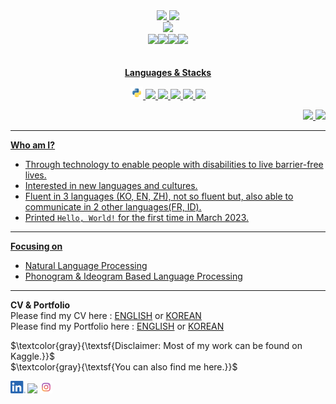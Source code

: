 <div align="center">
  <a href="https://www.kaggle.com/jasonheesanglee"><img src="https://www.kaggle.com/static/images/site-logo.svg" width="100" /> <img src="https://www.kaggle.com/static/images/tiers/master@192.png" width="50" /> 
</div>
<div align="center">
  <img src="https://github-readme-stats.vercel.app/api?username=jasonheesanglee&show_icons=true&hide_border=true" />

</div>
    
<div align="center">
  <img src="https://road-to-kaggle-grandmaster.vercel.app/api/badges/jasonheesanglee/competitions" /><img src="https://road-to-kaggle-grandmaster.vercel.app/api/badges/jasonheesanglee/dataset" /><img src="https://road-to-kaggle-grandmaster.vercel.app/api/badges/jasonheesanglee/notebook" /><img src="https://road-to-kaggle-grandmaster.vercel.app/api/badges/jasonheesanglee/discussion" />
</div>
<br><br>
<div align="center">
  <b>Languages & Stacks</b><br>
  
  <code><img height="20" src="https://raw.githubusercontent.com/github/explore/a5995564b5ff71c41da080abc49f1ba4132127c1/topics/python/python.png"></code>
  <code><img height="20" src="https://github.com/jasonheesanglee/jasonheesanglee/assets/123557477/c7d66efc-c71a-4b55-9797-116c2c050d05"></code>
  <code><img height="20" src="https://github.com/jasonheesanglee/jasonheesanglee/assets/123557477/cb0fee21-75dd-492e-a05a-ce9d32a27c26"></code>
  <code><img height="20" src="https://github.com/jasonheesanglee/jasonheesanglee/assets/123557477/f3499d40-7c3f-4dc8-ac15-0eb671cf565e"></code>
  <code><img height="20" src="https://github.com/jasonheesanglee/jasonheesanglee/assets/123557477/01d50f34-561e-4e61-b1d9-001c0da48dfb"></code>
  <code><img height="20" src="https://github.com/jasonheesanglee/jasonheesanglee/assets/123557477/47418d98-12c2-4afb-a11a-bd6169ffcec5"></code>
</div>

<div align="right">
  <img src="https://hits.seeyoufarm.com/api/count/incr/badge.svg?url=https%3A%2F%2Fgithub.com%2Fjasonheesanglee%2Fkaggle-badge&count_bg=%23DDAA17&title_bg=%23555555&icon=&icon_color=%23E7E7E7&title=hits&edge_flat=false">
  <img src="https://road-to-kaggle-grandmaster.vercel.app/api/simple/jasonheesanglee">
</div>

-------------
<b>Who am I?</b>
- Through technology to enable people with disabilities to live barrier-free lives.<br>
- Interested in new languages and cultures.<br>
- Fluent in 3 languages (KO, EN, ZH), not so fluent but, also able to communicate in 2 other languages(FR, ID).<br>
- Printed `Hello, World!` for the first time in March 2023.

-------------
<b>Focusing on</b><br>
- Natural Language Processing<br>
- [Phonogram & Ideogram Based Language Processing](https://www.kaggle.com/code/jasonheesanglee/ideogram-based-vs-phonogram-based-language)

-------------
<b>CV & Portfolio</b><br>
Please find my CV here : [ENGLISH](https://github.com/jasonheesanglee/CV_and_Portfolio/blob/main/Heesang%20Lee_CV.pdf) or [KOREAN](https://github.com/jasonheesanglee/CV_and_Portfolio/blob/main/Heesang%20Lee_CV_KR.pdf)<br>
Please find my Portfolio here : [ENGLISH](https://github.com/jasonheesanglee/CV_and_Portfolio/blob/main/Jason%20Heesang%20Lee%20Portfolio_EN.pdf) or [KOREAN](https://github.com/jasonheesanglee/CV_and_Portfolio/blob/main/Jason%20Heesang%20Lee%20Portfolio_KR.pdf)<br>


$\textcolor{gray}{\textsf{Disclaimer: Most of my work can be found on Kaggle.}}$<br>$\textcolor{gray}{\textsf{You can also find me here.}}$ 


<a href="https://www.linkedin.com/in/jasonheesanglee/" target="_blank"><img src="https://github.com/jasonheesanglee/jasonheesanglee/blob/main/image/LI-In-Bug.png" height="20"></a>
<a href="https://www.kaggle.com/jasonheesanglee"><img src="https://www.kaggle.com/static/images/site-logo.svg" height="20"></a>
<a href="https://www.instagram.com/jasonhslee"><img src="https://github.com/jasonheesanglee/jasonheesanglee/blob/main/image/%E2%80%94Pngtree%E2%80%94instagram%20icon%20instagram%20logo_3584853.png" height="20"> </a>


